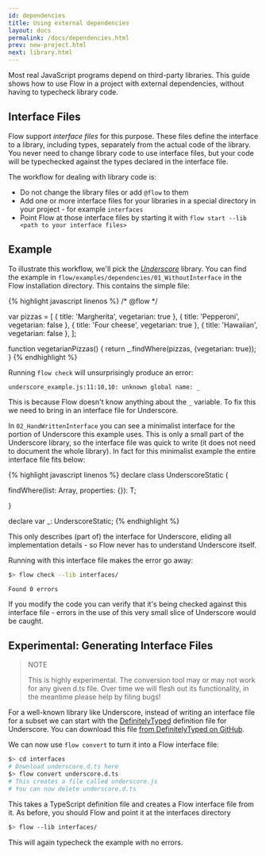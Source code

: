 ```yaml
---
id: dependencies
title: Using external dependencies
layout: docs
permalink: /docs/dependencies.html
prev: new-project.html
next: library.html
---
```


Most real JavaScript programs depend on third-party libraries. This guide shows how to use Flow in a project with external dependencies, without having to typecheck library code.

## Interface Files

Flow support *interface files* for this purpose. These files define the interface to a library, including types, separately from the actual code of the library. You never need to change library code to use interface files, but your code will be typechecked against the types declared in the interface file.

The workflow for dealing with library code is:

* Do not change the library files or add `@flow` to them
* Add one or more interface files for your libraries in a special directory in your project - for example `interfaces`
* Point Flow at those interface files by starting it with `flow start --lib  <path to your interface files>`

## Example

To illustrate this workflow, we'll pick the [*Underscore*](http://underscorejs.org/) library. You can find the example in `flow/examples/dependencies/01_WithoutInterface` in the Flow installation directory. This contains the simple file:

{% highlight javascript linenos %}
/* @flow */

var pizzas = [
  { title: 'Margherita', vegetarian: true },
  { title: 'Pepperoni', vegetarian: false },
  { title: 'Four cheese', vegetarian: true },
  { title: 'Hawaiian', vegetarian: false },
];

function vegetarianPizzas() {
  return _.findWhere(pizzas, {vegetarian: true});
}
{% endhighlight %}

Running `flow check` will unsurprisingly produce an error:

```bbcode
underscore_example.js:11:10,10: unknown global name: _
```

This is because Flow doesn't know anything about the `_` variable. To fix this we need to bring in an interface file for Underscore. 

In `02_HandWrittenInterface` you can see a minimalist interface for the portion of Underscore this example uses. This is only a small part of the Underscore library, so the interface file was quick to write (it does not need to document the whole library). In fact for this minimalist example the entire interface file fits below:

{% highlight javascript linenos %}
declare class UnderscoreStatic {

  findWhere<T>(list: Array<T>, properties: {}): T;

}

declare var _: UnderscoreStatic;
{% endhighlight %}

This only describes (part of) the interface for Underscore, eliding all implementation details - so Flow never has to understand Underscore itself. 

Running with this interface file makes the error go away:

```bash
$> flow check --lib interfaces/
```

```
Found 0 errors
```

If you modify the code you can verify that it's being checked against this interface file - errors in the use of this very small slice of Underscore would be caught.

## Experimental: Generating Interface Files

> NOTE
>
> This is highly experimental. The conversion tool may or may not work for any given d.ts file. Over time we will flesh out its functionality, in the meantime please help by filing bugs!

For a well-known library like Underscore, instead of writing an interface file for a subset we can start with the [DefinitelyTyped](http://definitelytyped.org/) definition file for Underscore. You can download this file [from DefinitelyTyped on GitHub](https://github.com/borisyankov/DefinitelyTyped/blob/master/underscore/underscore.d.ts).

We can now use `flow convert` to turn it into a Flow interface file:

```bash
$> cd interfaces
# Download underscore.d.ts here
$> flow convert underscore.d.ts
# This creates a file called underscore.js
# You can now delete underscore.d.ts
```

This takes a TypeScript definition file and creates a Flow interface file from it. As before, you should Flow and point it at the interfaces directory

```bash
$> flow --lib interfaces/
```

This will again typecheck the example with no errors.
